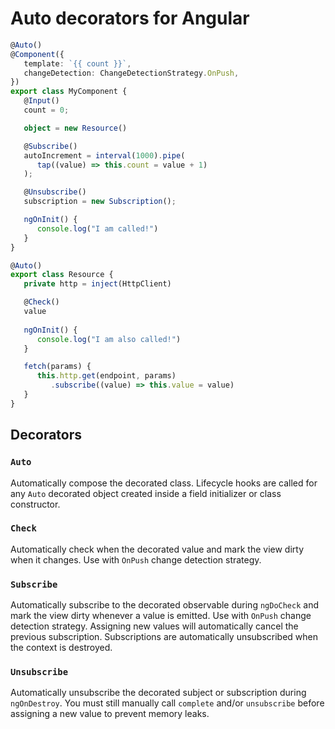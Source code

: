 # Auto decorators for Angular

```ts
@Auto()
@Component({
   template: `{{ count }}`,
   changeDetection: ChangeDetectionStrategy.OnPush,
})
export class MyComponent {
   @Input()
   count = 0;

   object = new Resource()

   @Subscribe()
   autoIncrement = interval(1000).pipe(
      tap((value) => this.count = value + 1)
   );

   @Unsubscribe()
   subscription = new Subscription();

   ngOnInit() {
      console.log("I am called!")
   }
}
```

```ts
@Auto()
export class Resource {
   private http = inject(HttpClient)

   @Check()
   value
   
   ngOnInit() {
      console.log("I am also called!")
   }

   fetch(params) {
      this.http.get(endpoint, params)
         .subscribe((value) => this.value = value)
   }
}
```

## Decorators

### `Auto`

Automatically compose the decorated class. Lifecycle hooks are called for any `Auto` decorated object created inside a field initializer or class constructor.

### `Check`

Automatically check when the decorated value and mark the view dirty when it changes. Use with `OnPush` change detection strategy.

### `Subscribe`

Automatically subscribe to the decorated observable during `ngDoCheck` and mark the view dirty whenever a value is emitted. Use with `OnPush` change detection strategy.
Assigning new values will automatically cancel the previous subscription. Subscriptions are automatically unsubscribed when the context is destroyed.

### `Unsubscribe`

Automatically unsubscribe the decorated subject or subscription during `ngOnDestroy`. You must still manually call `complete` and/or `unsubscribe` before assigning a new value to prevent memory leaks.
